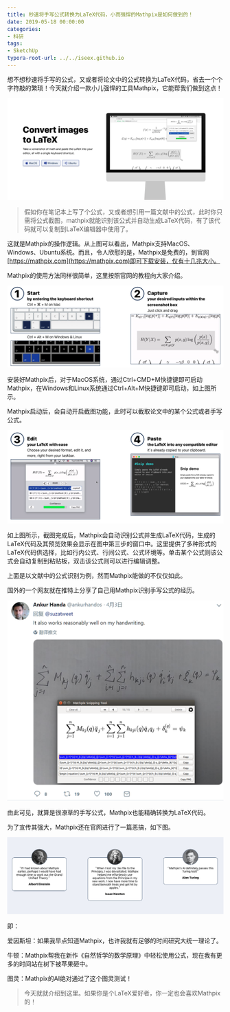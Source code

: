 ```yaml
---
title: 秒速将手写公式转换为LaTeX代码，小而强悍的Mathpix是如何做到的！
date: 2019-05-18 00:00:00
categories:
- 科研
tags:
- SketchUp
typora-root-url: ../../iseex.github.io
---
```


  想不想秒速将手写的公式，又或者将论文中的公式转换为LaTeX代码，省去一个个字符敲的繁琐！今天就介绍一款小儿强悍的工具Mathpix，它能帮我们做到这点！

![](/assets/images/posts/Software/mathpix-preview.png)

> 假如你在笔记本上写了个公式，又或者想引用一篇文献中的公式，此时你只需将公式截图，mathpix就能识别该公式并自动生成LaTeX代码，有了该代码就可以复制到LaTeX编辑器中使用了。

这就是Mathpix的操作逻辑。从上图可以看出，Mathpix支持MacOS、Windows、Ubuntu系统。而且，令人欣慰的是，Mathpix是免费的，到官网[https://mathpix.com](https://mathpix.com)即可下载安装，仅有十几兆大小。

Mathpix的使用方法同样很简单，这里按照官网的教程向大家介绍。

![](/assets/images/posts/Software/mathpix-1-2steps.png)

安装好Mathpix后，对于MacOS系统，通过Ctrl+CMD+M快捷键即可启动Mathpix，在Windows和Linux系统通过Ctrl+Alt+M快捷键即可启动，如上图所示。

Mathpix启动后，会自动开启截图功能，此时可以截取论文中的某个公式或者手写公式。

![](/assets/images/posts/Software/mathpix-3-4steps.png)

如上图所示，截图完成后，Mathpix会自动识别公式并生成LaTeX代码，生成的LaTeX代码及其预览效果会显示在图中第三步的窗口中。这里提供了多种形式的LaTeX代码供选择，比如行内公式、行间公式、公式环境等。单击某个公式则该公式会自动复制到粘贴板，双击该公式则可以进行编辑调整。

上面是以文献中的公式识别为例，然而Mathpix能做的不仅仅如此。

国外的一个网友就在推特上分享了自己用Mathpix识别手写公式的经历。

![](/assets/images/posts/Software/mathpix-handwritting.png)

由此可见，就算是很潦草的手写公式，Mathpix也能精确转换为LaTeX代码。

为了宣传其强大，Mathpix还在官网进行了一篇恶搞，如下图。

![](/assets/images/posts/Software/mathpix-ads.png)

即：

爱因斯坦：如果我早点知道Mathpix，也许我就有足够的时间研究大统一理论了。

牛顿：Mathpix帮我在新作《自然哲学的数学原理》中轻松使用公式，现在我有更多的时间站在树下被苹果砸中。

图灵：Mathpix的AI绝对通过了这个图灵测试！

> 今天就就介绍到这里。如果你是个LaTeX爱好者，你一定也会喜欢Mathpix的！